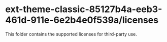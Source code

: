 # ext-theme-classic-85127b4a-eeb3-461d-911e-6e2b4e0f539a/licenses

This folder contains the supported licenses for third-party use.
